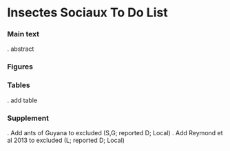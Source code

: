 # Insectes Sociaux To Do List  
  
### Main text  
. abstract  
  
### Figures  
  
### Tables  
. add table    
### Supplement  
. Add ants of Guyana to excluded (S,G; reported D; Local)
. Add Reymond et al 2013 to excluded (L; reported D; Local)